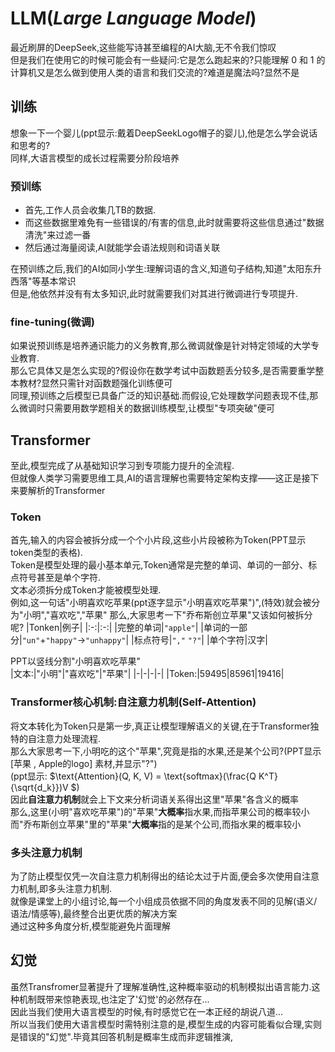 # LLM(***L**arge **L**anguage **M**odel*)  
最近刷屏的DeepSeek,这些能写诗甚至编程的AI大脑,无不令我们惊叹   
但是我们在使用它的时候可能会有一些疑问:它是怎么跑起来的?只能理解 $0$ 和 $1$ 的计算机又是怎么做到使用人类的语言和我们交流的?难道是魔法吗?显然不是  
## 训练
想象一下一个婴儿(ppt显示:戴着DeepSeekLogo帽子的婴儿),他是怎么学会说话和思考的?  
同样,大语言模型的成长过程需要分阶段培养
### 预训练
* 首先,工作人员会收集几TB的数据.  
* 而这些数据里难免有一些错误的/有害的信息,此时就需要将这些信息通过"数据清洗"来过滤一番
* 然后通过海量阅读,AI就能学会语法规则和词语关联

在预训练之后,我们的AI如同小学生:理解词语的含义,知道句子结构,知道"太阳东升西落"等基本常识  
但是,他依然并没有有太多知识,此时就需要我们对其进行微调进行专项提升.  
### **fine-tuning**(微调)
如果说预训练是培养通识能力的义务教育,那么微调就像是针对特定领域的大学专业教育.  
那么它具体又是怎么实现的?假设你在数学考试中函数题丢分较多,是否需要重学整本教材?显然只需针对函数题强化训练便可  
同理,预训练之后模型已具备广泛的知识基础.而假设,它处理数学问题表现不佳,那么微调时只需要用数学题相关的数据训练模型,让模型"专项突破"便可  
## Transformer
至此,模型完成了从基础知识学习到专项能力提升的全流程.  
但就像人类学习需要思维工具,AI的语言理解也需要特定架构支撑——这正是接下来要解析的Transformer
### Token
首先,输入的内容会被拆分成一个个小片段,这些小片段被称为Token(PPT显示token类型的表格).  
Token是模型处理的最小基本单元,Token通常是完整的单词、单词的一部分、标点符号甚至是单个字符.  
文本必须拆分成Token才能被模型处理.  
例如,这一句话"小明喜欢吃苹果(ppt逐字显示"小明喜欢吃苹果")",(特效)就会被分为"小明","喜欢吃","苹果" 
那么,大家思考一下"乔布斯创立苹果"又该如何被拆分呢?
|Tonken|例子|
|:-:|:-:|
|完整的单词|`"apple"`|
|单词的一部分|`"un"`+`"happy"`$\rightarrow$`"unhappy"`|
|标点符号|`","` `"?"`|
|单个字符|汉字|

PPT以竖线分割"小明喜欢吃苹果"  
|文本:|"小明"|"喜欢吃"|"苹果"|
|-|-|-|-|
|Token:|59495|85961|19416|

### Transformer核心机制:自注意力机制(Self-Attention)
将文本转化为Token只是第一步,真正让模型理解语义的关键,在于Transformer独特的自注意力处理流程.  
那么大家思考一下,小明吃的这个"苹果",究竟是指的水果,还是某个公司?(PPT显示 [苹果 , Apple的logo] 素材,并显示"?")  
(ppt显示: $\text{Attention}(Q, K, V) = \text{softmax}(\frac{Q K^T}{\sqrt{d_k}})V $)  
因此**自注意力机制**就会上下文来分析词语关系得出这里"苹果"各含义的概率  
那么,这里(小明"喜欢吃苹果")的"苹果"**大概率**指水果,而指苹果公司的概率较小  
而"乔布斯创立苹果"里的"苹果"**大概率**指的是某个公司,而指水果的概率较小  
### 多头注意力机制
为了防止模型仅凭一次自注意力机制得出的结论太过于片面,便会多次使用自注意力机制,即多头注意力机制.  
就像是课堂上的小组讨论,每一个小组成员依据不同的角度发表不同的见解(语义/语法/情感等),最终整合出更优质的解决方案  
通过这种多角度分析,模型能避免片面理解
## 幻觉
虽然Transfromer显著提升了理解准确性,这种概率驱动的机制模拟出语言能力.这种机制既带来惊艳表现,也注定了'幻觉'的必然存在...  
因此当我们使用大语言模型的时候,有时感觉它在一本正经的胡说八道...  
所以当我们使用大语言模型时需特别注意的是,模型生成的内容可能看似合理,实则是错误的"幻觉".毕竟其回答机制是概率生成而非逻辑推演,
